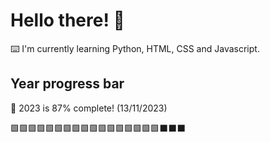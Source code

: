 # Hello there! 👋

⌨️ I'm currently learning Python, HTML, CSS and Javascript.

## Year progress bar

📅 2023 is 87% complete! (13/11/2023)

🟩🟩🟩🟩🟩🟩🟩🟩🟩🟩🟩🟩🟩🟩🟩🟩🟩⬛⬛⬛